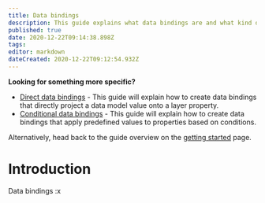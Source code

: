 ```yaml
---
title: Data bindings
description: This guide explains what data bindings are and what kind of data bindings you can define to dynamically change the properties of folders and events.
published: true
date: 2020-12-22T09:14:38.898Z
tags: 
editor: markdown
dateCreated: 2020-12-22T09:12:54.932Z
---
```


**Looking for something more specific?**
- [Direct data bindings](/guides/user/profiles/data-bindings/direct) - This guide will explain how to create data bindings that directly project a data model value onto a layer property.
- [Conditional data bindings](/guides/user/profiles/data-bindings/conditional) - This guide will explain how to create data bindings that apply predefined values to properties based on conditions.

Alternatively, head back to the guide overview on the [getting started](/guides/user) page.

# Introduction
Data bindings :x